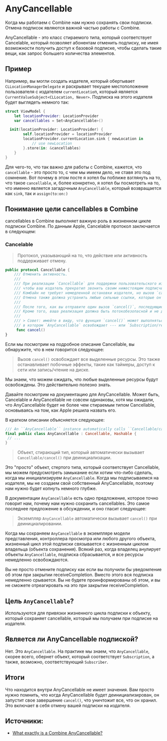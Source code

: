 # AnyCancellable
Когда мы работаем с Combine нам нужно сохранять свои подписки. Отмена подписок являются важной частью работы с Combine.

AnyCancellable - это класс стираемого типа, который соответствует Cancelable, который позволяет абонентам отменить подписку, не имея возможности получить доступ к базовой подписке, чтобы сделать такие вещи, как запрос большего количества элементов.

## Пример
Например, вы могли создать издателя, который обертывает `CLLocationManagerDelegate` и раскрывает текущее местоположение пользователя с издателем `currentLocatio`n, который является `CurrentValueSubject<CLLocation, Never>`. Подписка на этого издателя будет выглядеть немного так:
```swift
struct ViewModel {
    let locationProvider: LocationProvider
    var cancellables = Set<AnyCancellable>()

  init(locationProvider: LocationProvider) {
        self.locationProvider = locationProvider
        locationProvider.currentLocation.sink { newLocation in 
            // use newLocation
        }.store(in: &cancellables)
    }
}
```

Для чего-то, что так важно для работы с Combine, кажется, что `cancellable` - это просто то, с чем мы имеем дело, не ставя это под сомнение. Вот почему в этом посте я хотел бы поближе взглянуть на то, что такое `cancellable`, и, более конкретно, я хотел бы посмотреть на то, что именно является загадочным `AnyCancellable`, который возвращается как `sink`, так и `assign(to:on:)`

## Понимание цели cancellables в Combine
cancellables в Combine выполняет важную роль в жизненном цикле подписки Combine. По данным Apple, Cancelable протокол заключается в следующем:

### Cancelable
> Протокол, указывающий на то, что действие или активность поддерживает отмену.
```swift
public protocol Cancellable {
    /// Отменить активность.
    ///
    /// При реализации `Cancellable` для поддержки пользовательского издателя реализуйте `cancel()`, чтобы запросить,
    /// чтобы ваш издатель прекратил звонить своим нижестоящим подписчикам.
    /// Комбайн не требует немедленной остановки издателя, но вызов `cancel()` должен вступить в силу быстро.
    /// Отмена также должна устранить любые сильные ссылки, которые он имеет в настоящее время.
    ///
    /// После того, как вы отправите один вызов `cancel()`, последующие вызовы не должны ничего делать.
    /// Кроме того, ваша реализация должна быть потокобезопасной и не должна блокировать вызывающую программу.
    ///
    /// > Совет: имейте в виду, что функция `cancel()` может выполняться одновременно с другим вызовом `cancel()` --- включая сценарий,
    /// в котором `AnyCancellable` освобождает --- или `Subscription/request(_:)`.
     func cancel()
}
```

Если мы посмотрим на подробное описание Cancellable, вы обнаружите, что в нем говорится следующее:

> Вызов `cancel()` освобождает все выделенные ресурсы. Это также останавливает побочные эффекты, такие как таймеры, доступ к сети или запись/чтение на диске.

Мы знаем, что можем ожидать, что любые выделенные ресурсы будут освобождены. Это действительно полезно знать.

Давайте посмотрим на документацию для AnyCancellable. Может быть, Cancelable и AnyCancellable не совсем одинаковы, хотя мы ожидали, что AnyCancellable будет не более чем стираемым типом Cancellable, основываясь на том, как Apple решила назвать его.

В кратком описании объясняется следующее:
```swift
/// An ``AnyCancellable`` instance automatically calls ``Cancellable/cancel()`` when deinitialized.
final public class AnyCancellable : Cancellable, Hashable {
 // ...
}
```
> Объект, стирающий тип, который автоматически вызывает `Cancellable/cancel()` при деинициализации.

Это "просто" объект, стертого типа, который соответствует Cancellable, мы можем предусмотреть замыкание если хотим что-либо сделать, когда мы инициализируем `AnyCancellable`. Когда мы подписываемся на издателя, мы не создаем свой собственный AnyCancellable, поэтому нам нужно будет копнуть немного глубже.

В документации `AnyCancellable` есть одно предложение, которое точно говорит нам, почему нам нужно сохранить cancellables. Это самое последнее предложение в обсуждении, и оно гласит следующее:
> Экземпляр `AnyCancellable` автоматически вызывает `cancel()` при деинициалировании.

Когда мы сохраняем `AnyCancellable` в экземпляре модели представления, контроллера просмотра или любого другого объекта, жизненный цикл этой подписки связывается с жизненным циклом владельца (объекта сохранения). Всякий раз, когда владелец анулирует объекты `AnyCancellable`, подписка сбрасывается, и все ресурсы немедленно освобождаются.

Вы не просто отмените подписку как если вы получили бы уведомление об этом при закрытии receiveCompletion. Вместо этого вся подписка немедленно срывается. Вы не будете проинформированы об этом, и вы не сможете отреагировать на это при закрытии receiveCompletion.

## Цель `AnyCancellable`?
Используются для привязки жизненного цикла подписки к объекту, который сохраняет cancellable, который мы получаем при подписке на издателя.

## Является ли AnyCancellable подпиской?
Нет. Это `AnyCancellable`. На практике мы знаем, что `AnyCancellable`, скорее всего, обернет объект, который соответствует `Subscription`, а также, возможно, соответствующий `Subscriber`.

## Итоги
Что находится внутри AnyCancellable не имеет значения. Вам просто нужно помнить, что когда AnyCancellable будет деинициализирован, он запустит свое завершение `cancel()`, что уничтожит все, что он хранил. Это включает в себя отмену вашей подписки на издателя.

## Источники:
- [What exactly is a Combine AnyCancellable?](https://www.donnywals.com/what-exactly-is-a-combine-anycancellable/)
